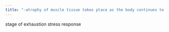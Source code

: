 ```yaml
---
title: "-atrophy of muscle tissue takes place as the body continues to utilize protein for energy -hypertension and organ failure during this stage can lead to death"
---
```

stage of exhaustion stress response

